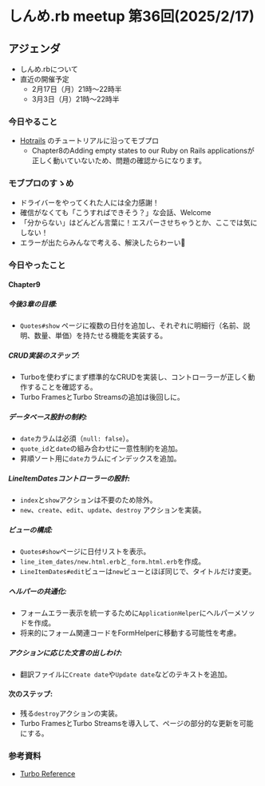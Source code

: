 # しんめ.rb meetup 第36回(2025/2/17)

## アジェンダ

- しんめ.rbについて
- 直近の開催予定
  - 2月17日（月）21時〜22時半
  - 3月3日（月）21時〜22時半

### 今日やること

- [Hotrails](https://www.hotrails.dev/) のチュートリアルに沿ってモブプロ
  - Chapter8のAdding empty states to our Ruby on Rails applicationsが正しく動いていないため、問題の確認からになります。

### モブプロのすゝめ

- ドライバーをやってくれた人には全力感謝！
- 確信がなくても「こうすればできそう？」な会話、Welcome
- 「分からない」はどんどん言葉に！エスパーさせちゃうとか、ここでは気にしない！
- エラーが出たらみんなで考える、解決したらわーい🙌

### 今日やったこと

#### Chapter9

##### 今後3章の目標: 

- `Quotes#show` ページに複数の日付を追加し、それぞれに明細行（名前、説明、数量、単価）を持たせる機能を実装する。

##### CRUD実装のステップ:

- Turboを使わずにまず標準的なCRUDを実装し、コントローラーが正しく動作することを確認する。
- Turbo FramesとTurbo Streamsの追加は後回しに。

##### データベース設計の制約:

- `date`カラムは必須（`null: false`）。
- `quote_id`と`date`の組み合わせに一意性制約を追加。
- 昇順ソート用に`date`カラムにインデックスを追加。

##### LineItemDatesコントローラーの設計:

- `index`と`show`アクションは不要のため除外。
- `new`、`create`、`edit`、`update`、`destroy` アクションを実装。

##### ビューの構成:

- `Quotes#show`ページに日付リストを表示。
- `line_item_dates/new.html.erb`と`_form.html.erb`を作成。
- `LineItemDates#edit`ビューは`new`ビューとほぼ同じで、タイトルだけ変更。

##### ヘルパーの共通化:

- フォームエラー表示を統一するために`ApplicationHelper`にヘルパーメソッドを作成。
- 将来的にフォーム関連コードをFormHelperに移動する可能性を考慮。

##### アクションに応じた文言の出しわけ:

- 翻訳ファイルに`Create date`や`Update date`などのテキストを追加。

#### 次のステップ:

- 残る`destroy`アクションの実装。
- Turbo FramesとTurbo Streamsを導入して、ページの部分的な更新を可能にする。


### 参考資料

- [Turbo Reference](https://turbo.hotwired.dev/reference/drive)

